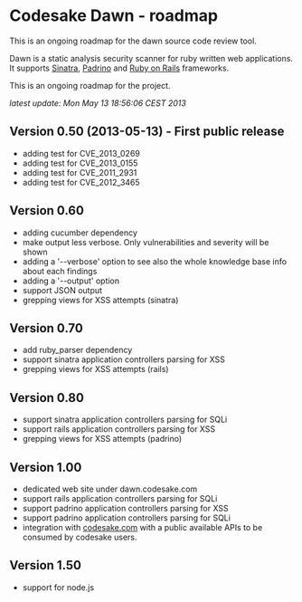 # Codesake Dawn - roadmap

This is an ongoing roadmap for the dawn source code review tool.

Dawn is a static analysis security scanner for ruby written web applications.
It supports [Sinatra](http://www.sinatrarb.com),
[Padrino](http://www.padrinorb.com) and [Ruby on Rails](http://rubyonrails.org)
frameworks. 

This is an ongoing roadmap for the project.

_latest update: Mon May 13 18:56:06 CEST 2013_

## Version 0.50 (2013-05-13) - First public release

* adding test for CVE\_2013\_0269
* adding test for CVE\_2013\_0155
* adding test for CVE\_2011\_2931
* adding test for CVE\_2012\_3465

## Version 0.60

* adding cucumber dependency
* make output less verbose. Only vulnerabilities and severity will be shown 
* adding a '--verbose' option to see also the whole knowledge base info about each findings
* adding a '--output' option
* support JSON output
* grepping views for XSS attempts (sinatra)

## Version 0.70 

* add ruby\_parser dependency
* support sinatra application controllers parsing for XSS
* grepping views for XSS attempts (rails)

## Version 0.80

* support sinatra application controllers parsing for SQLi
* support rails application controllers parsing for XSS
* grepping views for XSS attempts (padrino)

## Version 1.00

* dedicated web site under dawn.codesake.com
* support rails application controllers parsing for SQLi
* support padrino application controllers parsing for XSS
* support padrino application controllers parsing for SQLi
* integration with [codesake.com](http://codesake.com) with a public available
  APIs to be consumed by codesake users.

## Version 1.50

* support for node.js
